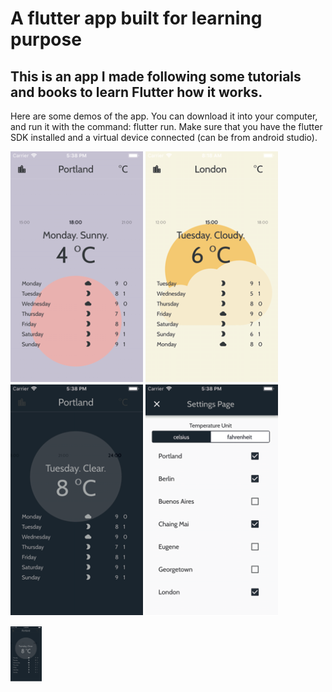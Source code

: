 # A flutter app built for learning purpose
## This is an app I made following some tutorials and books to learn Flutter how it works.

Here are some demos of the app. You can download it into your computer, and run it with the command: flutter run. Make sure that you have the flutter SDK installed and a virtual device connected (can be from android studio).

![Demo1](demo1.png)
![Demo2](demo2.png)
![Demo3](demo3.png)
![Demo4](demo4.png)

<img src="demo3.png" width="10%">
